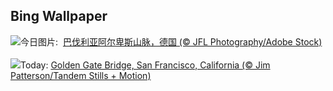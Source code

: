 ## Bing Wallpaper
![](https://www.bing.com/th?id=OHR.AlpsReflecting_ZH-CN4036320440_UHD.jpg&w=1000)今日图片: &nbsp;[巴伐利亚阿尔卑斯山脉，德国 (© JFL Photography/Adobe Stock)](https://www.bing.com/th?id=OHR.AlpsReflecting_ZH-CN4036320440_UHD.jpg)
<br><br/>
![](https://www.bing.com/th?id=OHR.GoldenGateLight_EN-US7749261025_UHD.jpg&w=1000)Today: [Golden Gate Bridge, San Francisco, California (© Jim Patterson/Tandem Stills + Motion)](https://www.bing.com/th?id=OHR.GoldenGateLight_EN-US7749261025_UHD.jpg)
<br><br/>
